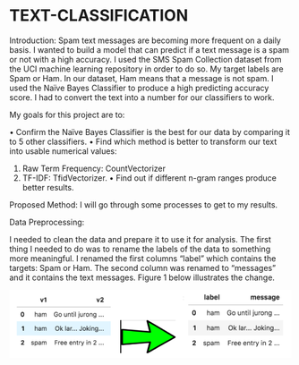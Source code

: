 # TEXT-CLASSIFICATION


Introduction:
Spam text messages are becoming more frequent on a daily basis. I wanted to build a model that can predict if a text message is a spam or not with a high accuracy. I used the SMS Spam Collection dataset from the UCI machine learning repository in order to do so. My target labels are Spam or Ham. In our dataset, Ham means that a message is not spam. I used the Naïve Bayes Classifier to produce a high predicting accuracy score. I had to convert the text into a number for our classifiers to work. 

My goals for this project are to:

•	Confirm the Naïve Bayes Classifier is the best for our data by comparing it to 5 other classifiers.
•	Find which method is better to transform our text into usable numerical values:
1.	Raw Term Frequency: CountVectorizer
2.	TF-IDF: TfidVectorizer.
•	Find out if different n-gram ranges produce better results.

Proposed Method:
I will go through some processes to get to my results.

Data Preprocessing:

I needed to clean the data and prepare it to use it for analysis. The first thing I needed to do was to rename the labels of the data to something more meaningful. I renamed the first columns “label” which contains the targets: Spam or Ham. The second column was renamed to “messages” and it contains the text messages. Figure 1 below illustrates the change.

![Figure 1](Figure1.png)
